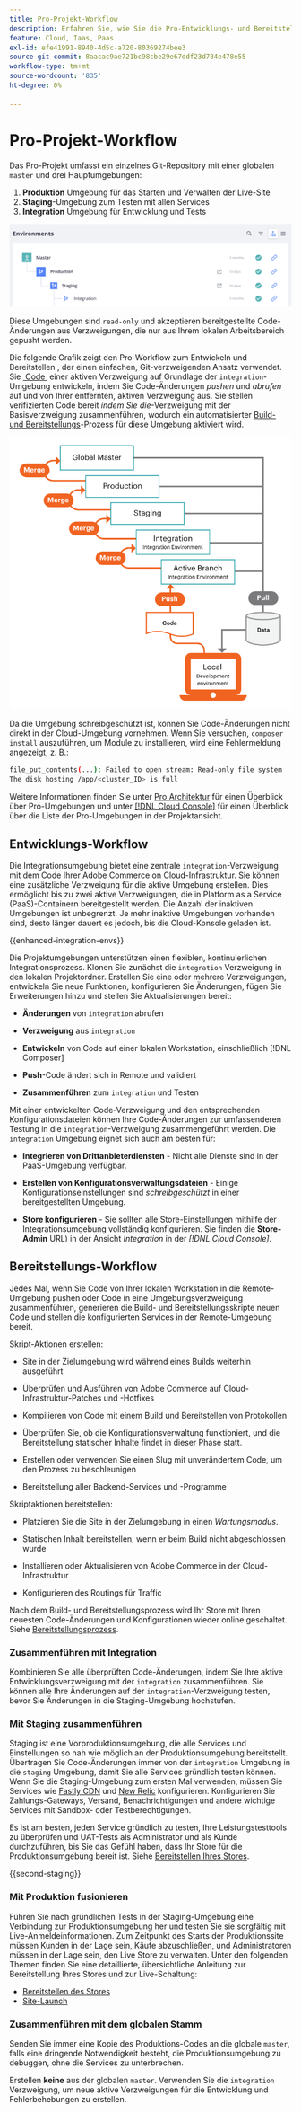 ```yaml
---
title: Pro-Projekt-Workflow
description: Erfahren Sie, wie Sie die Pro-Entwicklungs- und Bereitstellungs-Workflows verwenden.
feature: Cloud, Iaas, Paas
exl-id: efe41991-8940-4d5c-a720-80369274bee3
source-git-commit: 8aacac9ae721bc98cbe29e67ddf23d784e478e55
workflow-type: tm+mt
source-wordcount: '835'
ht-degree: 0%

---
```


# Pro-Projekt-Workflow

Das Pro-Projekt umfasst ein einzelnes Git-Repository mit einer globalen `master` und drei Hauptumgebungen:

1. **Produktion** Umgebung für das Starten und Verwalten der Live-Site
1. **Staging**-Umgebung zum Testen mit allen Services
1. **Integration** Umgebung für Entwicklung und Tests

![Pro Umgebungsliste](../../assets/pro-environments.png)

Diese Umgebungen sind `read-only` und akzeptieren bereitgestellte Code-Änderungen aus Verzweigungen, die nur aus Ihrem lokalen Arbeitsbereich gepusht werden.

Die folgende Grafik zeigt den Pro-Workflow zum Entwickeln und Bereitstellen , der einen einfachen, Git-verzweigenden Ansatz verwendet. Sie [&#x200B; Code &#x200B;](#development-workflow) einer aktiven Verzweigung auf Grundlage der `integration`-Umgebung entwickeln, indem Sie Code-Änderungen _pushen_ und _abrufen_ auf und von Ihrer entfernten, aktiven Verzweigung aus. Sie stellen verifizierten Code bereit _indem Sie die_-Verzweigung mit der Basisverzweigung zusammenführen, wodurch ein automatisierter [Build- und Bereitstellungs](#deployment-workflow)-Prozess für diese Umgebung aktiviert wird.

![Allgemeine Ansicht des Entwicklungs-Workflows der Pro-Architektur](../../assets/pro-dev-workflow.png)

Da die Umgebung schreibgeschützt ist, können Sie Code-Änderungen nicht direkt in der Cloud-Umgebung vornehmen. Wenn Sie versuchen, `composer install` auszuführen, um Module zu installieren, wird eine Fehlermeldung angezeigt, z. B.:

```bash
file_put_contents(...): Failed to open stream: Read-only file system  
The disk hosting /app/<cluster_ID> is full
```

Weitere Informationen finden Sie unter [Pro Architektur](pro-architecture.md) für einen Überblick über Pro-Umgebungen und unter [[!DNL Cloud Console]](../project/overview.md#cloud-console) für einen Überblick über die Liste der Pro-Umgebungen in der Projektansicht.

## Entwicklungs-Workflow

Die Integrationsumgebung bietet eine zentrale `integration`-Verzweigung mit dem Code Ihrer Adobe Commerce on Cloud-Infrastruktur. Sie können eine zusätzliche Verzweigung für die aktive Umgebung erstellen. Dies ermöglicht bis zu zwei aktive Verzweigungen, die in Platform as a Service (PaaS)-Containern bereitgestellt werden. Die Anzahl der inaktiven Umgebungen ist unbegrenzt. Je mehr inaktive Umgebungen vorhanden sind, desto länger dauert es jedoch, bis die Cloud-Konsole geladen ist.

{{enhanced-integration-envs}}

Die Projektumgebungen unterstützen einen flexiblen, kontinuierlichen Integrationsprozess. Klonen Sie zunächst die `integration` Verzweigung in den lokalen Projektordner. Erstellen Sie eine oder mehrere Verzweigungen, entwickeln Sie neue Funktionen, konfigurieren Sie Änderungen, fügen Sie Erweiterungen hinzu und stellen Sie Aktualisierungen bereit:

- **Änderungen** von `integration` abrufen

- **Verzweigung** aus `integration`

- **Entwickeln** von Code auf einer lokalen Workstation, einschließlich [!DNL Composer]

- **Push**-Code ändert sich in Remote und validiert

- **Zusammenführen** zum `integration` und Testen

Mit einer entwickelten Code-Verzweigung und den entsprechenden Konfigurationsdateien können Ihre Code-Änderungen zur umfassenderen Testung in die `integration`-Verzweigung zusammengeführt werden. Die `integration` Umgebung eignet sich auch am besten für:

- **Integrieren von Drittanbieterdiensten** - Nicht alle Dienste sind in der PaaS-Umgebung verfügbar.

- **Erstellen von Konfigurationsverwaltungsdateien** - Einige Konfigurationseinstellungen sind _schreibgeschützt_ in einer bereitgestellten Umgebung.

- **Store konfigurieren** - Sie sollten alle Store-Einstellungen mithilfe der Integrationsumgebung vollständig konfigurieren. Sie finden die **Store-Admin** URL) in der Ansicht _Integration_ in der _[!DNL Cloud Console]_.

## Bereitstellungs-Workflow

Jedes Mal, wenn Sie Code von Ihrer lokalen Workstation in die Remote-Umgebung pushen oder Code in eine Umgebungsverzweigung zusammenführen, generieren die Build- und Bereitstellungsskripte neuen Code und stellen die konfigurierten Services in der Remote-Umgebung bereit.

Skript-Aktionen erstellen:

- Site in der Zielumgebung wird während eines Builds weiterhin ausgeführt

- Überprüfen und Ausführen von Adobe Commerce auf Cloud-Infrastruktur-Patches und -Hotfixes

- Kompilieren von Code mit einem Build und Bereitstellen von Protokollen

- Überprüfen Sie, ob die Konfigurationsverwaltung funktioniert, und die Bereitstellung statischer Inhalte findet in dieser Phase statt.

- Erstellen oder verwenden Sie einen Slug mit unverändertem Code, um den Prozess zu beschleunigen

- Bereitstellung aller Backend-Services und -Programme

Skriptaktionen bereitstellen:

- Platzieren Sie die Site in der Zielumgebung in einen _Wartungsmodus_.

- Statischen Inhalt bereitstellen, wenn er beim Build nicht abgeschlossen wurde

- Installieren oder Aktualisieren von Adobe Commerce in der Cloud-Infrastruktur

- Konfigurieren des Routings für Traffic

Nach dem Build- und Bereitstellungsprozess wird Ihr Store mit Ihren neuesten Code-Änderungen und Konfigurationen wieder online geschaltet. Siehe [Bereitstellungsprozess](../deploy/process.md).

### Zusammenführen mit Integration

Kombinieren Sie alle überprüften Code-Änderungen, indem Sie Ihre aktive Entwicklungsverzweigung mit der `integration` zusammenführen. Sie können alle Ihre Änderungen auf der `integration`-Verzweigung testen, bevor Sie Änderungen in die Staging-Umgebung hochstufen.

### Mit Staging zusammenführen

Staging ist eine Vorproduktionsumgebung, die alle Services und Einstellungen so nah wie möglich an der Produktionsumgebung bereitstellt. Übertragen Sie Code-Änderungen immer von der `integration` Umgebung in die `staging` Umgebung, damit Sie alle Services gründlich testen können. Wenn Sie die Staging-Umgebung zum ersten Mal verwenden, müssen Sie Services wie [Fastly CDN](../cdn/fastly.md) und [New Relic](../monitor/new-relic-service.md) konfigurieren. Konfigurieren Sie Zahlungs-Gateways, Versand, Benachrichtigungen und andere wichtige Services mit Sandbox- oder Testberechtigungen.

Es ist am besten, jeden Service gründlich zu testen, Ihre Leistungstesttools zu überprüfen und UAT-Tests als Administrator und als Kunde durchzuführen, bis Sie das Gefühl haben, dass Ihr Store für die Produktionsumgebung bereit ist. Siehe [Bereitstellen Ihres Stores](../deploy/staging-production.md).

{{second-staging}}

### Mit Produktion fusionieren

Führen Sie nach gründlichen Tests in der Staging-Umgebung eine Verbindung zur Produktionsumgebung her und testen Sie sie sorgfältig mit Live-Anmeldeinformationen. Zum Zeitpunkt des Starts der Produktionssite müssen Kunden in der Lage sein, Käufe abzuschließen, und Administratoren müssen in der Lage sein, den Live Store zu verwalten. Unter den folgenden Themen finden Sie eine detaillierte, übersichtliche Anleitung zur Bereitstellung Ihres Stores und zur Live-Schaltung:

- [Bereitstellen des Stores](../deploy/staging-production.md)
- [Site-Launch](../launch/overview.md)

### Zusammenführen mit dem globalen Stamm

Senden Sie immer eine Kopie des Produktions-Codes an die globale `master`, falls eine dringende Notwendigkeit besteht, die Produktionsumgebung zu debuggen, ohne die Services zu unterbrechen.

Erstellen **keine** aus der globalen `master`. Verwenden Sie die `integration` Verzweigung, um neue aktive Verzweigungen für die Entwicklung und Fehlerbehebungen zu erstellen.

